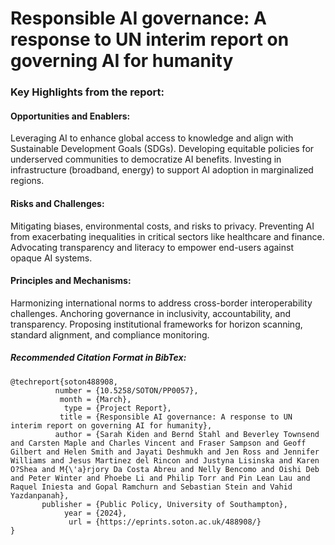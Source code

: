 # Responsible AI governance: A response to UN interim report on governing AI for humanity

### Key Highlights from the report:

#### Opportunities and Enablers:
Leveraging AI to enhance global access to knowledge and align with Sustainable Development Goals (SDGs).
Developing equitable policies for underserved communities to democratize AI benefits.
Investing in infrastructure (broadband, energy) to support AI adoption in marginalized regions.

#### Risks and Challenges:
Mitigating biases, environmental costs, and risks to privacy.
Preventing AI from exacerbating inequalities in critical sectors like healthcare and finance.
Advocating transparency and literacy to empower end-users against opaque AI systems.

#### Principles and Mechanisms:
Harmonizing international norms to address cross-border interoperability challenges.
Anchoring governance in inclusivity, accountability, and transparency.
Proposing institutional frameworks for horizon scanning, standard alignment, and compliance monitoring.


##### Recommended Citation Format in BibTex:
```
@techreport{soton488908,
          number = {10.5258/SOTON/PP0057},
           month = {March},
            type = {Project Report},
           title = {Responsible AI governance: A response to UN interim report on governing AI for humanity},
          author = {Sarah Kiden and Bernd Stahl and Beverley Townsend and Carsten Maple and Charles Vincent and Fraser Sampson and Geoff Gilbert and Helen Smith and Jayati Deshmukh and Jen Ross and Jennifer Williams and Jesus Martinez del Rincon and Justyna Lisinska and Karen O?Shea and M{\'a}rjory Da Costa Abreu and Nelly Bencomo and Oishi Deb and Peter Winter and Phoebe Li and Philip Torr and Pin Lean Lau and Raquel Iniesta and Gopal Ramchurn and Sebastian Stein and Vahid Yazdanpanah},
       publisher = {Public Policy, University of Southampton},
            year = {2024},
             url = {https://eprints.soton.ac.uk/488908/}
}
```

